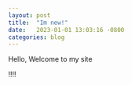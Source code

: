```yaml
---
layout: post
title:  "Im new!"
date:   2023-01-01 13:03:16 -0800
categories: blog
---
```

Hello, Welcome to my site

!!!!

<script src="https://utteranc.es/client.js"
        repo="BunnyKyd/chirp-copy"
        issue-term="title"
        theme="preferred-color-scheme"
        crossorigin="anonymous"
        async>
</script>

